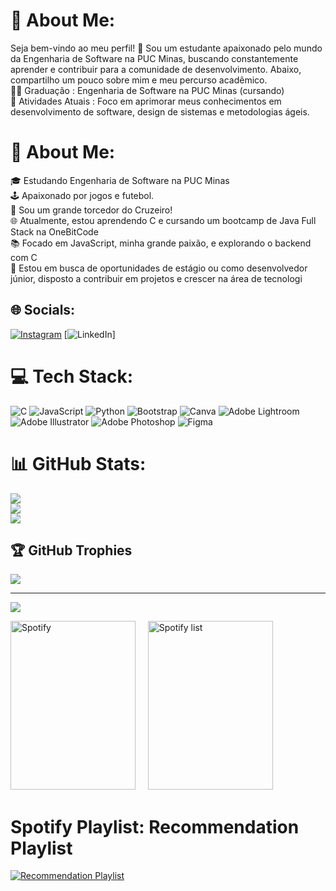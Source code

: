 # 💫 About Me:
Seja bem-vindo ao meu perfil! 👋 Sou um estudante apaixonado pelo mundo da Engenharia de Software na PUC Minas, buscando constantemente aprender e contribuir para a comunidade de desenvolvimento. Abaixo, compartilho um pouco sobre mim e meu percurso acadêmico.<br>👨‍🎓 Graduação : Engenharia de Software na PUC Minas (cursando)<br>🌱 Atividades Atuais : Foco em aprimorar meus conhecimentos em desenvolvimento de software, design de sistemas e metodologias ágeis.<br>

# 💫 About Me:
🎓 Estudando Engenharia de Software na PUC Minas<br>🕹️ Apaixonado por jogos e futebol. <br>🦊 Sou um grande torcedor do Cruzeiro! <br>🌐 Atualmente, estou aprendendo C e cursando um bootcamp de Java Full Stack na OneBitCode<br>📚 Focado em JavaScript, minha grande paixão, e explorando o backend com C<br>🚀 Estou em busca de oportunidades de estágio ou como desenvolvedor júnior, disposto a contribuir em projetos e crescer na área de tecnologi


## 🌐 Socials:
[![Instagram](https://img.shields.io/badge/Instagram-%23E4405F.svg?logo=Instagram&logoColor=white)](https://instagram.com/savio_rosynni) [![LinkedIn](https://img.shields.io/badge/LinkedIn-%230077B5.svg?logo=linkedin&logoColor=white)]

# 💻 Tech Stack:
![C](https://img.shields.io/badge/c-%2300599C.svg?style=for-the-badge&logo=c&logoColor=white) ![JavaScript](https://img.shields.io/badge/javascript-%23323330.svg?style=for-the-badge&logo=javascript&logoColor=%23F7DF1E) ![Python](https://img.shields.io/badge/python-3670A0?style=for-the-badge&logo=python&logoColor=ffdd54) ![Bootstrap](https://img.shields.io/badge/bootstrap-%238511FA.svg?style=for-the-badge&logo=bootstrap&logoColor=white) ![Canva](https://img.shields.io/badge/Canva-%2300C4CC.svg?style=for-the-badge&logo=Canva&logoColor=white) ![Adobe Lightroom](https://img.shields.io/badge/Adobe%20Lightroom-31A8FF.svg?style=for-the-badge&logo=Adobe%20Lightroom&logoColor=white) ![Adobe Illustrator](https://img.shields.io/badge/adobe%20illustrator-%23FF9A00.svg?style=for-the-badge&logo=adobe%20illustrator&logoColor=white) ![Adobe Photoshop](https://img.shields.io/badge/adobe%20photoshop-%2331A8FF.svg?style=for-the-badge&logo=adobe%20photoshop&logoColor=white) ![Figma](https://img.shields.io/badge/figma-%23F24E1E.svg?style=for-the-badge&logo=figma&logoColor=white)
# 📊 GitHub Stats:
![](https://github-readme-stats.vercel.app/api?username=saviorosynni&theme=nightowl&hide_border=false&include_all_commits=false&count_private=false)<br/>
![](https://github-readme-streak-stats.herokuapp.com/?user=saviorosynni&theme=nightowl&hide_border=false)<br/>
![](https://github-readme-stats.vercel.app/api/top-langs/?username=saviorosynni&theme=nightowl&hide_border=false&include_all_commits=false&count_private=false&layout=compact)

## 🏆 GitHub Trophies
![](https://github-profile-trophy.vercel.app/?username=saviorosynni&theme=radical&no-frame=false&no-bg=true&margin-w=4)

---
[![](https://visitcount.itsvg.in/api?id=saviorosynni&icon=0&color=0)](https://visitcount.itsvg.in)

<!-- Proudly created with GPRM ( https://gprm.itsvg.in ) -->

<img alt="Spotify" width="200px" height="270px" src="[https://spotify-github-profile.vercel.app/api/view?uid=22lih5eniohc7dawfxohlo7wy&cover_image=true&theme=default](https://open.spotify.com/playlist/696JxPsVoY96yiVmCewz02)"/> &nbsp; &nbsp; 
<img alt="Spotify list" width="200px" height="270px" src="https://spotify-recently-played-readme.vercel.app/api?user=22lih5eniohc7dawfxohlo7wy&count=10"/>

# Spotify Playlist: Recommendation Playlist

[![Recommendation Playlist](https://img.shields.io/badge/Spotify-Playlist-green?style=for-the-badge&logo=spotify)](https://open.spotify.com/playlist/696JxPsVoY96yiVmCewz02)

